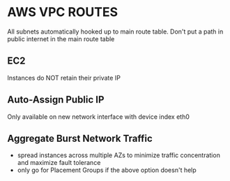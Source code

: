 # AWS VPC ROUTES
All subnets automatically hooked up to main route table. Don't put a path in
public internet in the main route table

## EC2
Instances do NOT retain their private IP

## Auto-Assign Public IP
Only available on new network interface with device index eth0

## Aggregate Burst Network Traffic
- spread instances across multiple AZs to minimize traffic concentration and
maximize fault tolerance
- only go for Placement Groups if the above option doesn't help
